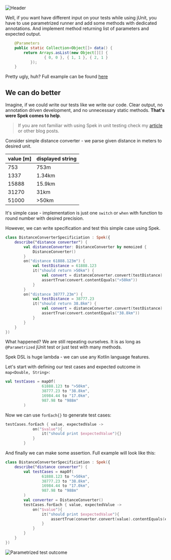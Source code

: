 ![Header](https://raw.githubusercontent.com/rozkminiacz/rozkminiacz.github.io/master/_posts/spek-parametrized-header.png)



Well, if you want have different input on your tests while using jUnit, you have to use parametrized runner and add some methods with dedicated annotations.
And implement method returning list of parameters and expected output.

```java
    @Parameters
    public static Collection<Object[]> data() {
        return Arrays.asList(new Object[][] {     
                 { 0, 0 }, { 1, 1 }, { 2, 1 } 
           });
    }

```

Pretty ugly, huh? Full example can be found [here](https://github.com/junit-team/junit4/wiki/Parameterized-tests)


## We can do better
Imagine, if we could write our tests like we write our code. Clear output, no annotation driven development, and
no unnecessary static methods. **That's were Spek comes to help**.

>If you are not familiar with using Spek in unit testing check my [article](http://rozkmin.me/Model-View-Presenter-writing-Spek-specification/) or other blog posts.

Consider simple distance converter - we parse given distance in meters to desired unit. 

|value [m]|displayed string|
|--- |--- |
|753|753m|
|1337|1.34km|
|15888|15.9km|
|31270|31km|
|51000|>50km|


It's simple case - implementation is just one ```switch``` or ```when``` with function to round number with desired precision.

However, we can write specification and test this simple case using Spek. 

```kotlin
class DistanceConverterSpecificiation : Spek({
    describe("distance converter") {
        val distanceConverter: DistanceConverter by memoized {
            DistanceConverter()
        }
        on("distance 61888.123m") {
            val testDistance = 61888.123
            it("should return >50km") {
                val convert = distanceConverter.convert(testDistance)
                assertTrue(convert.contentEquals(">50km"))
            }
        }
        on("distance 38777.23m") {
            val testDistance = 38777.23
            it("should return 38.8km") {
                val convert = distanceConverter.convert(testDistance)
                assertTrue(convert.contentEquals("38.8km"))
            }
        }
    }
})
```


What happened? We are still repeating ourselves. It is as long as ```@Parametrized``` jUnit test or just test with many methods.

Spek DSL is huge lambda - we can use any Kotlin language features.

Let's start with defining our test cases and expected outcome in ```map<Double, String>```:

```kotlin
val testCases = mapOf(
                61888.123 to ">50km",
                38777.23 to "38.8km",
                16984.44 to "17.0km",
                987.98 to "988m"
        )
```

Now we can use ```forEach{}``` to generate test cases:

```kotlin
testCases.forEach { value, expectedValue ->
            on("$value"){
                it("should print $expectedValue"){}
            }
        }
```

And finally we can make some assertion. Full example will look like this:

```kotlin
class DistanceConverterSpecificiation : Spek({
    describe("distance converter") {
        val testCases = mapOf(
                61888.123 to ">50km",
                38777.23 to "38.8km",
                16984.44 to "17.0km",
                987.98 to "988m"
        )
        val converter = DistanceConverter()
        testCases.forEach { value, expectedValue ->
            on("$value"){
                it("should print $expectedValue"){
                    assertTrue(converter.convert(value).contentEquals(expectedValue))
                }
            }
        }
    }
})
```

![Parametrized test outcome](https://raw.githubusercontent.com/rozkminiacz/rozkminiacz.github.io/master/_posts/spek-parametrized.png)



